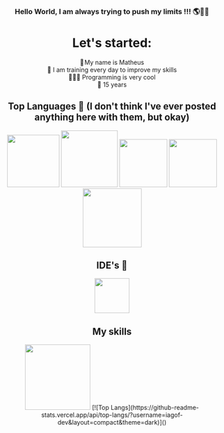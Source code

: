 ### <div align="center">Hello World, I am always trying to push my limits !!! 🌎👋🏼</div>

<div align="center">  
<h1>Let's started:</h1>
<a> 👤 My name is Matheus</a><br>
<a> 💪 I am training every day to improve my skills</a><br> 
<a> 👨🏽‍💻 Programming is very cool</a><br>
<a> 📆 15 years</a><br>
</div>

<div align="center">
<h2> Top Languages 🤠 (I don't think I've ever posted anything here with them, but okay)</h2>
<img margin-right="10" src="https://upload.wikimedia.org/wikipedia/commons/thumb/6/61/HTML5_logo_and_wordmark.svg/2048px-HTML5_logo_and_wordmark.svg.png" height="120">
<img margin-right="10" src="https://cdn.freebiesupply.com/logos/large/2x/css3-logo-png-transparent.png" height="130">
<img margin-right="10" src="https://upload.wikimedia.org/wikipedia/commons/thumb/9/99/Unofficial_JavaScript_logo_2.svg/2048px-Unofficial_JavaScript_logo_2.svg.png" height="110">
<img margin-right="10" src="https://altyra.com/wp-content/uploads/2018/11/mysql-logo-png-transparent.png" height="110">
<img margin-right="10" src="https://cdn.icon-icons.com/icons2/2415/PNG/512/java_original_wordmark_logo_icon_146459.png" height="135">
 
</div>

<div align="center">
<h2> IDE's 👾</h2>
<img src="https://upload.wikimedia.org/wikipedia/commons/thumb/d/d0/Eclipse-Luna-Logo.svg/2560px-Eclipse-Luna-Logo.svg.png" height="80">


<div align="center">
<h2> My skills</h2>

<img height="150em" src="https://github-readme-stats.vercel.app/api?username=MathFerreiraDev&theme=merko&show_icons=true">
[![Top Langs](https://github-readme-stats.vercel.app/api/top-langs/?username=iagof-dev&layout=compact&theme=dark)]()
</div>
  

 



